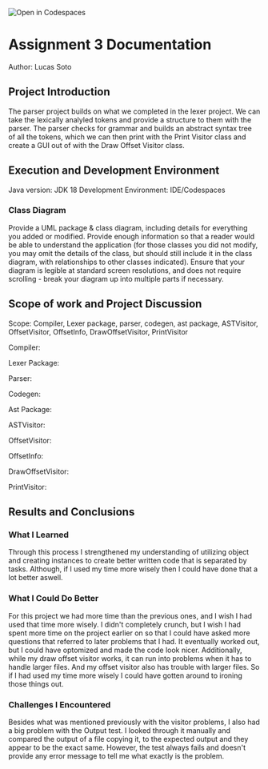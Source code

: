 ![Open in Codespaces](https://classroom.github.com/assets/open-in-codespaces-abfff4d4e15f9e1bd8274d9a39a0befe03a0632bb0f153d0ec72ff541cedbe34.svg)
# Assignment 3 Documentation

Author: Lucas Soto

## Project Introduction

The parser project builds on what we completed in the lexer project. We can take the lexically analyled tokens and provide a structure to them with the parser. The parser checks for grammar and builds an abstract syntax tree of all the tokens, which we can then print with the Print Visitor class and create a GUI out of with the Draw Offset Visitor class.

## Execution and Development Environment

Java version: JDK 18
Development Environment: IDE/Codespaces

### Class Diagram

Provide a UML package & class diagram, including details for everything you added or modified. Provide enough information so that a reader would be able to understand the application (for those classes you did not modify, you may omit the details of the class, but should still include it in the class diagram, with relationships to other classes indicated). Ensure that your diagram is legible at standard screen resolutions, and does not require scrolling - break your diagram up into multiple parts if necessary.

## Scope of work and Project Discussion

Scope: Compiler, Lexer package, parser, codegen, ast package, ASTVisitor, OffsetVisitor, OffsetInfo, DrawOffsetVisitor, PrintVisitor

Compiler: 

Lexer Package: 

Parser: 

Codegen:

Ast Package: 

ASTVisitor: 

OffsetVisitor: 

OffsetInfo: 

DrawOffsetVisitor:

PrintVisitor: 


## Results and Conclusions

### What I Learned

Through this process I strengthened my understanding of utilizing object and creating instances to create better written code that is separated by tasks. Although, if I used my time more wisely then I could have done that a lot better aswell.

### What I Could Do Better

For this project we had more time than the previous ones, and I wish I had used that time more wisely. I didn't completely crunch, but I wish I had spent more time on the project earlier on so that I could have asked more questions that referred to later problems that I had. It eventually worked out, but I could have optomized and made the code look nicer. Additionally, while my draw offset visitor works, it can run into problems when it has to handle larger files. And my offset visitor also has trouble with larger files. So if I had used my time more wisely I could have gotten around to ironing those things out. 

### Challenges I Encountered

Besides what was mentioned previously with the visitor problems, I also had a big problem with the Output test. I looked through it manually and compared the output of a file copying it, to the expected output and they appear to be the exact same. However, the test always fails and doesn't provide any error message to tell me what exactly is the problem.

